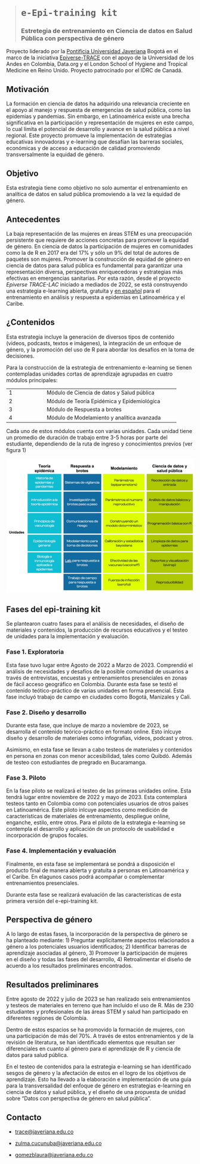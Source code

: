 > # `e-Epi-training kit`
>
> ### **Estretegia de entrenamiento en Ciencia de datos en Salud Pública con perspectiva de género**

Proyecto liderado por la [Pontificia Universidad
Javeriana](https://medicina.javeriana.edu.co/trace-lac) Bogotá en el
marco de la iniciativa
[Epiverse-TRACE](https://data.org/initiatives/epiverse/) con el apoyo de
la Universidad de los Andes en Colombia, Data.org y el London School of
Hygiene and Tropical Medicine en Reino Unido. Proyecto patrocinado por
el IDRC de Canadá.

## **Motivación**

La formación en ciencia de datos ha adquirido una relevancia creciente
en el apoyo al manejo y respuesta de emergencias de salud pública, como
las epidemias y pandemias. Sin embargo, en Latinoamérica existe una
brecha significativa en la participación y representación de mujeres en
este campo, lo cual limita el potencial de desarrollo y avance en la
salud pública a nivel regional. Este proyecto promueve la implementación
de estrategias educativas innovadoras y e-learning que desafían las
barreras sociales, económicas y de acceso a educación de calidad
promoviendo transversalmente la equidad de género.

## **Objetivo**

Esta estrategia tiene como objetivo no solo aumentar el entrenamiento en
analítica de datos en salud pública promoviendo a la vez la equidad de
género.

## **Antecedentes**

La baja representación de las mujeres en áreas STEM es una preocupación
persistente que requiere de acciones concretas para promover la equidad
de género. En ciencia de datos la participación de mujeres en
comunidades como la de R en 2017 era del 17% y sólo un 9% del total de
autores de paquetes son mujeres. Promover la construcción de equidad de
género en ciencia de datos para salud pública es fundamental para
garantizar una representación diversa, perspectivas enriquecedoras y
estrategias más efectivas en emergencias sanitarias. Por esta razón,
desde el proyecto *Epiverse TRACE-LAC* iniciado a mediados de 2022, se
está construyendo una estrategia e-learning abierta, gratuita y <u>en
español</u> para el entrenamiento en análisis y respuesta a epidemias en
Latinoamérica y el Caribe.

## **¿Contenidos**

Esta estrategia incluye la generación de diversos tipos de contenido
(videos, podcasts, textos e imágenes), la integración de un enfoque de
género, y la promoción del uso de R para abordar los desafíos en la toma
de decisiones.

Para la construcción de la estrategia de entrenamiento e-learning se
tienen contempladas unidades cortas de aprendizaje agrupadas en cuatro
módulos principales:

<table style="width:92%;">
<colgroup>
<col style="width: 20%" />
<col style="width: 70%" />
</colgroup>
<tbody>
<tr class="odd">
<td><div class="line-block">1</div></td>
<td>Módulo de Ciencia de datos y Salud pública</td>
</tr>
<tr class="even">
<td><div class="line-block">2</div></td>
<td>Módulo de Teoría Epidémica y Epidemiológica</td>
</tr>
<tr class="odd">
<td><div class="line-block">3</div></td>
<td>Módulo de Respuesta a brotes</td>
</tr>
<tr class="even">
<td><div class="line-block">4</div></td>
<td>Módulo de Modelamiento y analítica avanzada</td>
</tr>
</tbody>
</table>

Cada uno de estos módulos cuenta con varias unidades. Cada unidad tiene
un promedio de duración de trabajo entre 3-5 horas por parte del
estudiante, dependiendo de la ruta de ingreso y conocimientos previos
(ver figura 1)

<img src="img/unidades.png" width="744" />

## Fases del epi-training kit

Se plantearon cuatro fases para el análisis de necesidades, el diseño de
materiales y contenidos, la producción de recursos educativos y el
testeo de unidades para la implementación y evaluación.

### **Fase 1. Exploratoria**

Esta fase tuvo lugar entre Agosto de 2022 a Marzo de 2023. Comprendió el
análisis de necesidades y desafíos de la posible comunidad de usuarios a
través de entrevistas, encuestas y entrenamientos presenciales en zonas
de fácil acceso geográfico en Colombia. Durante esta fase se testó el
contenido teótico-práctico de varias unidades en forma presencial. Esta
fase incluyó trabajo de campo en ciudades como Bogotá, Manizales y Cali.

### **Fase 2. Diseño y desarrollo**

Durante esta fase, que incluye de marzo a noviembre de 2023, se
desarrolla el contenido teórico-práctico en formato online. Esto inlcuye
diseño y desarrollo de materiales como infografías, videos, podcast y
otros.

Asimismo, en esta fase se llevan a cabo testeos de materiales y
contenidos en persona en zonas con menor accesibilidad, tales como
Quibdó. Además de testeo con estudiantes de pregrado en Bucaramanga.

### **Fase 3. Piloto**

En la fase piloto se realizará el testeo de las primeras unidades
online. Esta tendrá lugar entre noviembre de 2022 y mayo de 2023. Esta
contemplará testeos tanto en Colombia como con potenciales usuarios de
otros países en Latinoamérica. Este piloto inlcuye aspectos como
medición de características de materiales de entrenamiento, despliegue
online, enganche, estilo, entre otros. Para el piloto de la estrategia
e-learning se contempla el desarrollo y aplicación de un protocolo de
usabilidad e incorporación de grupos focales.

### **Fase 4. Implementación y evaluación**

Finalmente, en esta fase se implementará se pondrá a disposición el
producto final de manera abierta y gratuita a personas en Latinoamérica
y el Caribe. En elagunos casos podrá acompañar o complementar
entrenamientos presenciales.

Durante esta fase se realizará evaluación de las características de esta
primera versión del e-epi-training kit.

## Perspectiva de género

A lo largo de estas fases, la incorporación de la perspectiva de género
se ha planteado mediante: 1) Preguntar explícitamente aspectos
relacionados a género a los potenciales usuarios identificados; 2)
Identificar barreras de aprendizaje asociadas al género, 3) Promover la
participación de mujeres en el diseño y todas las fases del desarrollo,
4) Retroalimentar el diseño de acuerdo a los resultados preliminares
encontrados.

## Resultados preliminares

Entre agosto de 2022 y julio de 2023 se han realizado seis
entrenamientos y testeos de materiales en terreno que han incluido el
uso de R. Más de 230 estudiantes y profesionales de las áreas STEM y
salud han participado en diferentes regiones de Colombia.

Dentro de estos espacios se ha promovido la formación de mujeres, con
una participación de más del 70%. A través de estos entrenamientos y de
la revisión de literatura, se han identificado elementos que resultan
ser diferenciales en cuanto al género para el aprendizaje de R y ciencia
de datos para salud pública.

En el testeo de contenidos para la estrategia e-learning se han
identificado sesgos de género y la afectación de estos en el logro de
los objetivos de aprendizaje. Esto ha llevado a la elaboración e
implementación de una guía para la transversalidad del enfoque de género
en estrategias e-learning en ciencia de datos y salud pública, y el
diseño de una propuesta de unidad sobre “Datos con perspectiva de género
en salud pública”.

## Contacto

-   trace@javeriana.edu.co

-   zulma.cucunuba@javeriana.edu.co

-   gomezblaura@javeriana.edu.co
